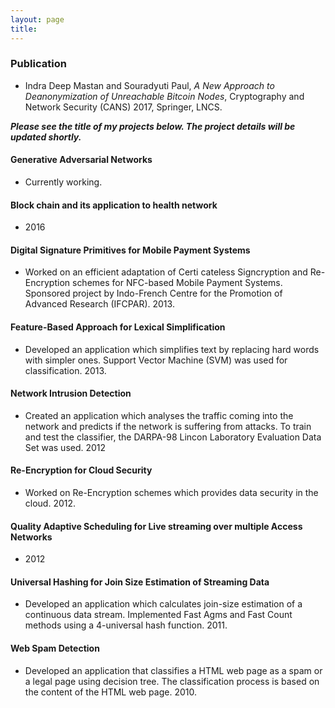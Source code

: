 ```yaml
---
layout: page
title: 
---
```

### Publication
- Indra Deep Mastan and Souradyuti Paul, *A New Approach to Deanonymization of Unreachable Bitcoin Nodes*, Cryptography and Network Security (CANS) 2017, Springer, LNCS.

__*Please see the title of my projects below. The project details will be updated shortly.*__

#### Generative Adversarial Networks
- Currently working.

#### Block chain and its application to health network
- 2016

#### Digital Signature Primitives for Mobile Payment Systems
-  Worked on an efficient adaptation of Certi cateless Signcryption and Re-Encryption schemes for NFC-based Mobile Payment Systems. Sponsored project by Indo-French Centre for the Promotion of Advanced Research (IFCPAR). 2013.

#### Feature-Based Approach for Lexical Simplification
-  Developed an application which simplifies text by replacing hard words with simpler ones. Support Vector Machine (SVM) was used for classification. 2013.

#### Network Intrusion Detection
- Created an application which analyses the traffic coming into the network and predicts if the network is suffering from attacks. To train and test the classifier, the DARPA-98 Lincon Laboratory Evaluation Data Set was used. 2012

#### Re-Encryption for Cloud Security
- Worked on Re-Encryption schemes which provides data security in the cloud. 2012.

#### Quality Adaptive Scheduling for Live streaming over multiple Access Networks
- 2012

#### Universal Hashing for Join Size Estimation of Streaming Data
- Developed an application which calculates join-size estimation of a continuous data stream. Implemented Fast Agms and Fast Count methods using a 4-universal hash function. 2011.

#### Web Spam Detection
- Developed an application that classifies a HTML web page as a spam or a legal page using decision tree. The classification process is based on the content of the HTML web page. 2010.
